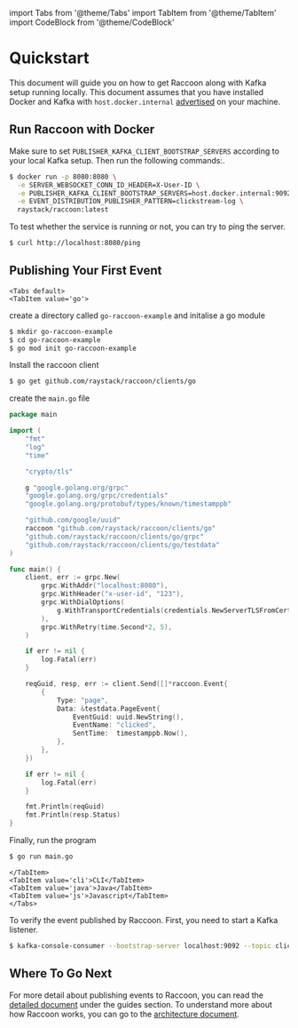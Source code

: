 import Tabs from '@theme/Tabs'
import TabItem from '@theme/TabItem'
import CodeBlock from '@theme/CodeBlock'

# Quickstart

This document will guide you on how to get Raccoon along with Kafka setup running locally. This document assumes that you have installed Docker and Kafka with `host.docker.internal` [advertised](https://www.confluent.io/blog/kafka-listeners-explained/) on your machine.

## Run Raccoon with Docker

Make sure to set `PUBLISHER_KAFKA_CLIENT_BOOTSTRAP_SERVERS` according to your local Kafka setup. Then run the following commands:. 

```bash
$ docker run -p 8080:8080 \
  -e SERVER_WEBSOCKET_CONN_ID_HEADER=X-User-ID \
  -e PUBLISHER_KAFKA_CLIENT_BOOTSTRAP_SERVERS=host.docker.internal:9092 \
  -e EVENT_DISTRIBUTION_PUBLISHER_PATTERN=clickstream-log \
  raystack/raccoon:latest
```

To test whether the service is running or not, you can try to ping the server.

```bash
$ curl http://localhost:8080/ping
```

## Publishing Your First Event

```mdx-code-block
<Tabs default>
<TabItem value='go'>
```
create a directory called `go-raccoon-example` and initalise a go module

```bash
$ mkdir go-raccoon-example
$ cd go-raccoon-example
$ go mod init go-raccoon-example
```
Install the raccoon client

``` bash
$ go get github.com/raystack/raccoon/clients/go
```
create the `main.go` file 
```go title="main.go" showLineNumbers
package main

import (
	"fmt"
	"log"
	"time"

	"crypto/tls"

	g "google.golang.org/grpc"
	"google.golang.org/grpc/credentials"
	"google.golang.org/protobuf/types/known/timestamppb"

	"github.com/google/uuid"
	raccoon "github.com/raystack/raccoon/clients/go"
	"github.com/raystack/raccoon/clients/go/grpc"
	"github.com/raystack/raccoon/clients/go/testdata"
)

func main() {
	client, err := grpc.New(
		grpc.WithAddr("localhost:8080"),
		grpc.WithHeader("x-user-id", "123"),
		grpc.WithDialOptions(
			g.WithTransportCredentials(credentials.NewServerTLSFromCert(&tls.Certificate{})),
		), 
		grpc.WithRetry(time.Second*2, 5),
	)

	if err != nil {
		log.Fatal(err)
	}

	reqGuid, resp, err := client.Send([]*raccoon.Event{
		{
			Type: "page",
			Data: &testdata.PageEvent{
				EventGuid: uuid.NewString(),
				EventName: "clicked",
				SentTime:  timestamppb.Now(),
			},
		},
	})

	if err != nil {
		log.Fatal(err)
	}

	fmt.Println(reqGuid)
	fmt.Println(resp.Status)
}
```

Finally, run the program
```bash
$ go run main.go
```

```mdx-code-block
</TabItem>
<TabItem value='cli'>CLI</TabItem>
<TabItem value='java'>Java</TabItem>
<TabItem value='js'>Javascript</TabItem>
</Tabs>
```


To verify the event published by Raccoon. First, you need to start a Kafka listener.

```bash
$ kafka-console-consumer --bootstrap-server localhost:9092 --topic clickstream-log
```

## Where To Go Next

For more detail about publishing events to Raccoon, you can read the [detailed document](guides/publishing.md) under the guides section. To understand more about how Raccoon works, you can go to the [architecture document](concepts/architecture.md).